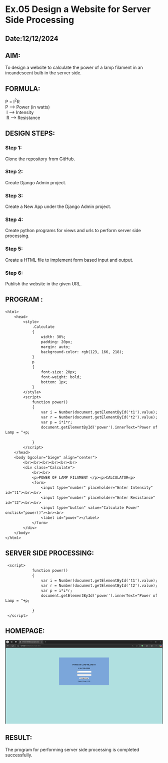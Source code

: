 # Ex.05 Design a Website for Server Side Processing
## Date:12/12/2024

## AIM:
 To design a website to calculate the power of a lamp filament in an incandescent bulb in the server side. 


## FORMULA:
P = I<sup>2</sup>R
<br> P --> Power (in watts)
<br> I --> Intensity
<br> R --> Resistance

## DESIGN STEPS:

### Step 1:
Clone the repository from GitHub.

### Step 2:
Create Django Admin project.

### Step 3:
Create a New App under the Django Admin project.

### Step 4:
Create python programs for views and urls to perform server side processing.

### Step 5:
Create a HTML file to implement form based input and output.

### Step 6:
Publish the website in the given URL.

## PROGRAM :
```
<html>
    <head>
        <style>
            .Calculate
            {
                width: 30%;
                padding: 20px;
                margin: auto;
                background-color: rgb(123, 166, 218);
            }
            p
            {
                font-size: 20px;
                font-weight: bold;
                bottom: 1px;
            }
        </style>
        <script>
            function power()
            {
                var i = Number(document.getElementById('t1').value);
                var r = Number(document.getElementById('t2').value);
                var p = i*i*r;
                document.getElementById('power').innerText="Power of Lamp = "+p;
                
            }
        </script>
    </head>
    <body bgcolor="biege" align="center">
        <br><br><br><br><br><br>
        <div class="Calculate">
            <br><br>
            <p>POWER OF LAMP FILAMENT </p><p>CALCULATOR<p>
            <form>
                <input type="number" placeholder="Enter Intensity" id="t1"><br><br>
                <input type="number" placeholder="Enter Resistance" id="t2"><br><br>
                <input type="button" value="Calculate Power" onclick="power()"><br><br>
                <label id="power"></label>
            </form>
        </div>
    </body>
</html>

```


## SERVER SIDE PROCESSING:
```
 <script>
            function power()
            {
                var i = Number(document.getElementById('t1').value);
                var r = Number(document.getElementById('t2').value);
                var p = i*i*r;
                document.getElementById('power').innerText="Power of Lamp = "+p;
                
            }
 </script>
```

## HOMEPAGE:
![alt text](<Screenshot 2024-12-12 144400.png>)

## RESULT:
The program for performing server side processing is completed successfully.
